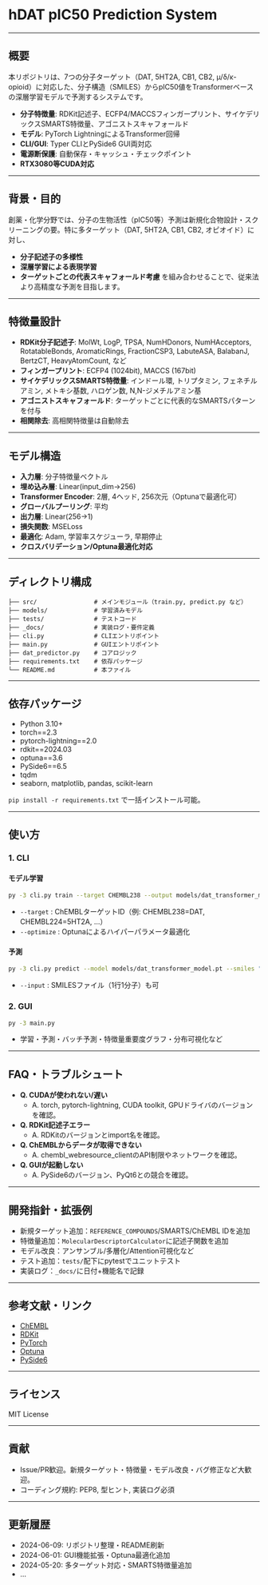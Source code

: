 # hDAT pIC50 Prediction System

---

## 概要
本リポジトリは、7つの分子ターゲット（DAT, 5HT2A, CB1, CB2, μ/δ/κ-opioid）に対応した、分子構造（SMILES）からpIC50値をTransformerベースの深層学習モデルで予測するシステムです。

- **分子特徴量**: RDKit記述子、ECFP4/MACCSフィンガープリント、サイケデリックスSMARTS特徴量、アゴニストスキャフォールド
- **モデル**: PyTorch LightningによるTransformer回帰
- **CLI/GUI**: Typer CLIとPySide6 GUI両対応
- **電源断保護**: 自動保存・キャッシュ・チェックポイント
- **RTX3080等CUDA対応**

---

## 背景・目的

創薬・化学分野では、分子の生物活性（pIC50等）予測は新規化合物設計・スクリーニングの要。特に多ターゲット（DAT, 5HT2A, CB1, CB2, オピオイド）に対し、
- **分子記述子の多様性**
- **深層学習による表現学習**
- **ターゲットごとの代表スキャフォールド考慮**
を組み合わせることで、従来法より高精度な予測を目指します。

---

## 特徴量設計

- **RDKit分子記述子**: MolWt, LogP, TPSA, NumHDonors, NumHAcceptors, RotatableBonds, AromaticRings, FractionCSP3, LabuteASA, BalabanJ, BertzCT, HeavyAtomCount, など
- **フィンガープリント**: ECFP4 (1024bit), MACCS (167bit)
- **サイケデリックスSMARTS特徴量**: インドール環, トリプタミン, フェネチルアミン, メトキシ基数, ハロゲン数, N,N-ジメチルアミン基
- **アゴニストスキャフォールド**: ターゲットごとに代表的なSMARTSパターンを付与
- **相関除去**: 高相関特徴量は自動除去

---

## モデル構造

- **入力層**: 分子特徴量ベクトル
- **埋め込み層**: Linear(input_dim→256)
- **Transformer Encoder**: 2層, 4ヘッド, 256次元（Optunaで最適化可）
- **グローバルプーリング**: 平均
- **出力層**: Linear(256→1)
- **損失関数**: MSELoss
- **最適化**: Adam, 学習率スケジューラ, 早期停止
- **クロスバリデーション/Optuna最適化対応**

---

## ディレクトリ構成
```
├── src/                # メインモジュール（train.py, predict.py など）
├── models/             # 学習済みモデル
├── tests/              # テストコード
├── _docs/              # 実装ログ・要件定義
├── cli.py              # CLIエントリポイント
├── main.py             # GUIエントリポイント
├── dat_predictor.py    # コアロジック
├── requirements.txt    # 依存パッケージ
└── README.md           # 本ファイル
```

---

## 依存パッケージ
- Python 3.10+
- torch==2.3
- pytorch-lightning==2.0
- rdkit==2024.03
- optuna==3.6
- PySide6==6.5
- tqdm
- seaborn, matplotlib, pandas, scikit-learn

`pip install -r requirements.txt` で一括インストール可能。

---

## 使い方

### 1. CLI
#### モデル学習
```sh
py -3 cli.py train --target CHEMBL238 --output models/dat_transformer_model.pt
```
- `--target` : ChEMBLターゲットID（例: CHEMBL238=DAT, CHEMBL224=5HT2A, ...）
- `--optimize` : Optunaによるハイパーパラメータ最適化

#### 予測
```sh
py -3 cli.py predict --model models/dat_transformer_model.pt --smiles "CC(CC1=CC=CC=C1)NC"
```
- `--input` : SMILESファイル（1行1分子）も可

### 2. GUI
```sh
py -3 main.py
```
- 学習・予測・バッチ予測・特徴量重要度グラフ・分布可視化など

---

## FAQ・トラブルシュート

- **Q. CUDAが使われない/遅い**
  - A. torch, pytorch-lightning, CUDA toolkit, GPUドライバのバージョンを確認。
- **Q. RDKit記述子エラー**
  - A. RDKitのバージョンとimport名を確認。
- **Q. ChEMBLからデータが取得できない**
  - A. chembl_webresource_clientのAPI制限やネットワークを確認。
- **Q. GUIが起動しない**
  - A. PySide6のバージョン、PyQt6との競合を確認。

---

## 開発指針・拡張例
- 新規ターゲット追加：`REFERENCE_COMPOUNDS`/SMARTS/ChEMBL IDを追加
- 特徴量追加：`MolecularDescriptorCalculator`に記述子関数を追加
- モデル改良：アンサンブル/多層化/Attention可視化など
- テスト追加：`tests/`配下にpytestでユニットテスト
- 実装ログ：`_docs/`に日付+機能名で記録

---

## 参考文献・リンク
- [ChEMBL](https://www.ebi.ac.uk/chembl/)
- [RDKit](https://www.rdkit.org/)
- [PyTorch](https://pytorch.org/)
- [Optuna](https://optuna.org/)
- [PySide6](https://doc.qt.io/qtforpython/)

---

## ライセンス
MIT License

---

## 貢献
- Issue/PR歓迎。新規ターゲット・特徴量・モデル改良・バグ修正など大歓迎。
- コーディング規約: PEP8, 型ヒント, 実装ログ必須

---

## 更新履歴
- 2024-06-09: リポジトリ整理・README刷新
- 2024-06-01: GUI機能拡張・Optuna最適化追加
- 2024-05-20: 多ターゲット対応・SMARTS特徴量追加
- ...

